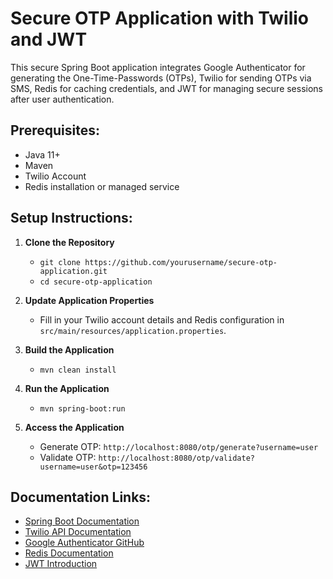 # Secure OTP Application with Twilio and JWT

This secure Spring Boot application integrates Google Authenticator for generating the One-Time-Passwords (OTPs), Twilio for sending OTPs via SMS, Redis for caching credentials, and JWT for managing secure sessions after user authentication.

## Prerequisites:
- Java 11+
- Maven
- Twilio Account
- Redis installation or managed service

## Setup Instructions:
1. **Clone the Repository**
   - `git clone https://github.com/yourusername/secure-otp-application.git`
   - `cd secure-otp-application`

2. **Update Application Properties**
   - Fill in your Twilio account details and Redis configuration in `src/main/resources/application.properties`.

3. **Build the Application**
   -  `mvn clean install`

4. **Run the Application**
   - `mvn spring-boot:run`

5. **Access the Application**
   - Generate OTP: `http://localhost:8080/otp/generate?username=user`
   - Validate OTP: `http://localhost:8080/otp/validate?username=user&otp=123456`

## Documentation Links:
- [Spring Boot Documentation](https://spring.io/projects/spring-boot)
- [Twilio API Documentation](https://www.twilio.com/docs)
- [Google Authenticator GitHub](https://github.com/wstrange/GoogleAuth)
- [Redis Documentation](https://redis.io/documentation)
- [JWT Introduction](https://jwt.io/introduction)

